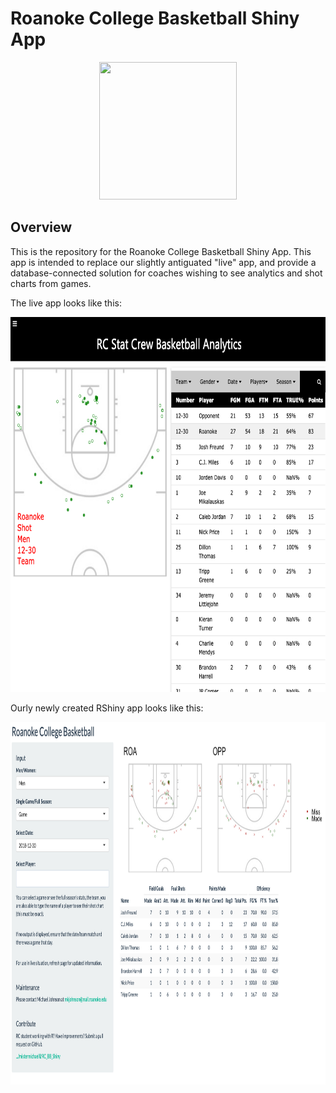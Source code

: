 # Roanoke College Basketball Shiny App

<p align="center">
  <img width="220" height="220" src="https://cdn.prestosports.com/action/cdn/logos/rpi/578/mbkb.png">
</p>

## Overview
This is the repository for the Roanoke College Basketball Shiny App. This app is intended to replace our slightly antiguated "live" app, and provide a database-connected solution for coaches wishing to see analytics and shot charts from games. 

The live app looks like this:

<p align="center">
  <img width="800" height="600" src="images/ex1.png">
</p>

Ourly newly created RShiny app looks like this:

<p align="center">
  <img width="800" height="580" src="images/ex2.png">
</p>


